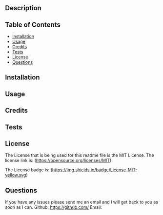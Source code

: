 # 

## Description


## Table of Contents
- [Installation](#installation)
- [Usage](#usage)
- [Credits](#credits)
- [Tests](#tests)
- [License](#license)
- [Questions](#quesetions)

## Installation


## Usage


## Credits


## Tests

    
## License
The License that is being used for this readme file is the MIT License. 
The license link is: (https://opensource.org/licenses/MIT)
    
  The License badge is: (https://img.shields.io/badge/License-MIT-yellow.svg)

## Questions
If you have any issues please send me an email and I will get back to you as soon as I can.
Github: https://github.com/
Email: 
    